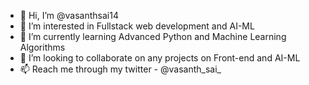 - 👋 Hi, I’m @vasanthsai14
- 👀 I’m interested in Fullstack web development and AI-ML
- 🌱 I’m currently learning Advanced Python and Machine Learning Algorithms
- 💞️ I’m looking to collaborate on any projects on Front-end and AI-ML
- 📫 Reach me through my twitter - @vasanth_sai_

<!---
vasanthsai14/vasanthsai14 is a ✨ special ✨ repository because its `README.md` (this file) appears on your GitHub profile.
You can click the Preview link to take a look at your changes.
--->
